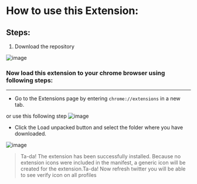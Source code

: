 # How to use this Extension:

## **Steps:**

1.  Download the repository

![image](https://user-images.githubusercontent.com/33187053/197350623-b05d35d8-e05d-4a5f-a7b1-d9168ea1d217.png)

### **Now load this extension to your chrome browser using following steps:**

---

- Go to the Extensions page by entering `chrome://extensions` in a new tab.

or use this following step
![image](https://user-images.githubusercontent.com/33187053/197350811-71e9e150-31c7-4896-8066-0fdbe2206fc9.png)

- Click the Load unpacked button and select the folder where you have downloaded.

![image](https://user-images.githubusercontent.com/33187053/197034977-205d9630-58ba-4be8-a779-758fb4cdcb98.png)

> Ta-da! The extension has been successfully installed. Because no extension icons were included in the manifest, a generic icon will be created for the extension.Ta-da!
> Now refresh twitter you will be able to see verify icon on all profiles
